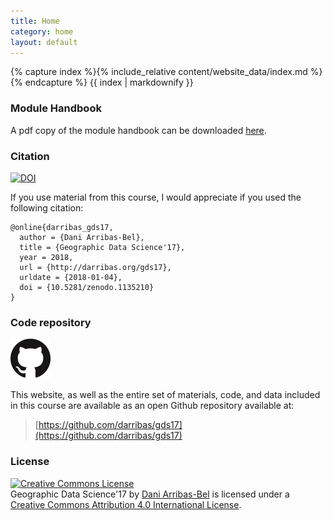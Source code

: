 ```yaml
---
title: Home
category: home
layout: default
---
```


{% capture index %}{% include_relative content/website_data/index.md %}{% endcapture %}
{{ index | markdownify }}

### Module Handbook

A pdf copy of the module handbook can be downloaded [here](content/handbook/handbook.pdf).

### Citation

[![DOI](https://zenodo.org/badge/100046460.svg)](https://zenodo.org/badge/latestdoi/100046460)

If you use material from this course, I would appreciate if you used the
following citation:

```
@online{darribas_gds17,
  author = {Dani Arribas-Bel},
  title = {Geographic Data Science'17},
  year = 2018,
  url = {http://darribas.org/gds17},
  urldate = {2018-01-04},
  doi = {10.5281/zenodo.1135210}
}
```

### Code repository

<a rel="repo" href="https://github.com/darribas/gds17"><img alt="@darribas/gds17" style="border-width:0" src="GitHub-Mark.png" /></a>

This website, as well as the entire set of materials, code, and data included
in this course are available as an open Github repository available at:


> [https://github.com/darribas/gds17](https://github.com/darribas/gds17)

### License

<a rel="license" href="http://creativecommons.org/licenses/by/4.0/"><img alt="Creative Commons License" style="border-width:0" src="https://i.creativecommons.org/l/by/4.0/88x31.png" /></a><br /><span xmlns:dct="http://purl.org/dc/terms/" property="dct:title">Geographic Data Science'17</span> by <a xmlns:cc="http://creativecommons.org/ns#" href="http://darribas.org" property="cc:attributionName" rel="cc:attributionURL">Dani Arribas-Bel</a> is licensed under a <a rel="license" href="http://creativecommons.org/licenses/by/4.0/">Creative Commons Attribution 4.0 International License</a>.
